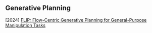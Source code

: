 ## Generative Planning

[2024] [FLIP: Flow-Centric Generative Planning for General-Purpose Manipulation Tasks](https://arxiv.org/abs/2412.08261)